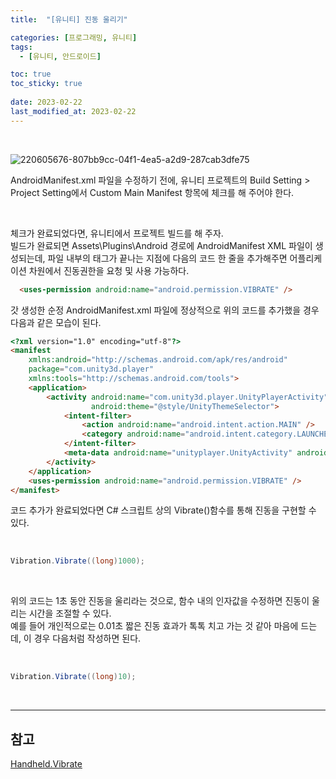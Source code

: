 ```yaml
---
title:  "[유니티] 진동 울리기"

categories: [프로그래밍, 유니티]
tags:
  - [유니티, 안드로이드]

toc: true
toc_sticky: true
 
date: 2023-02-22
last_modified_at: 2023-02-22
---
```


<br>

![220605676-807bb9cc-04f1-4ea5-a2d9-287cab3dfe75](https://user-images.githubusercontent.com/96360829/223396553-bffb532a-fe0c-453d-8b2c-4c228995b4a1.png)

AndroidManifest.xml 파일을 수정하기 전에, 유니티 프로젝트의 Build Setting > Project Setting에서 Custom Main Manifest 항목에 체크를 해 주어야 한다.  

<br>

체크가 완료되었다면, 유니티에서 프로젝트 빌드를 해 주자.  
빌드가 완료되면 Assets\Plugins\Android 경로에 AndroidManifest XML 파일이 생성되는데, 파일 내부의 <application> 태그가 끝나는 지점에 다음의 코드 한 줄을 추가해주면 어플리케이션 차원에서 진동권한을 요청 및 사용 가능하다.  

```html
  <uses-permission android:name="android.permission.VIBRATE" />
```

갓 생성한 순정 AndroidManifest.xml 파일에 정상적으로 위의 코드를 추가했을 경우 다음과 같은 모습이 된다.  

```html
<?xml version="1.0" encoding="utf-8"?>
<manifest
    xmlns:android="http://schemas.android.com/apk/res/android"
    package="com.unity3d.player"
    xmlns:tools="http://schemas.android.com/tools">
    <application>
        <activity android:name="com.unity3d.player.UnityPlayerActivity"
                  android:theme="@style/UnityThemeSelector">
            <intent-filter>
                <action android:name="android.intent.action.MAIN" />
                <category android:name="android.intent.category.LAUNCHER" />
            </intent-filter>
            <meta-data android:name="unityplayer.UnityActivity" android:value="true" />
        </activity>
    </application>
    <uses-permission android:name="android.permission.VIBRATE" />
</manifest>
```

코드 추가가 완료되었다면 C# 스크립트 상의 Vibrate()함수를 통해 진동을 구현할 수 있다.  

<br>

```cs
Vibration.Vibrate((long)1000);
```

<br>

위의 코드는 1초 동안 진동을 울리라는 것으로, 함수 내의 인자값을 수정하면 진동이 울리는 시간을 조절할 수 있다.  
예를 들어 개인적으로는 0.01초 짧은 진동 효과가 톡톡 치고 가는 것 같아 마음에 드는데, 이 경우 다음처럼 작성하면 된다.  

<br>

```cs
Vibration.Vibrate((long)10);
```

<br>

---
<h2><b>참고</b></h2>

[Handheld.Vibrate](https://docs.unity3d.com/ScriptReference/Handheld.Vibrate.html)